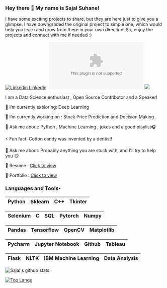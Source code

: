 

### Hey there 👋 My name is Sajal Suhane! 

I have some exciting projects to share, but they are here just to give you a glimpse. I have downgraded the original project to simple one, which would help you learn and grow from there in your own direction! So, enjoy the projects and connect with me if needed :)

[![Linkedin](https://i.stack.imgur.com/gVE0j.png) LinkedIn](https://www.linkedin.com/in/sajalsuhane/)&nbsp; [![Twitter](https://img.shields.io/twitter/url/https/twitter.com)](https://twitter.com/SajalSuhane1998) ![](https://Visitor-badge.glitch.me/badge?page_id=sajalsuahne.profileviews-badge)

<!--
**sajalsuhane/sajalsuhane** is a ✨ _special_ ✨ repository because its `README.md` (this file) appears on your GitHub profile.

Here are some ideas to get you started:

- 🔭 I’m currently working on ...
- 🌱 I’m currently learning ...
- 👯 I’m looking to collaborate on ...
- 🤔 I’m looking for help with ...
- 💬 Ask me about ...
- 📫 How to reach me: ...
- 😄 Pronouns: ...
- ⚡ Fun fact: ...

-->

I am a Data Science enthusiast , Open Source Contributor and a Speaker! 
 

🌱 I’m currently exploring: Deep Learning

🔭 I’m currently working on : Stock Price Prediction and Decision Making

💬 Ask me about: Python , Machine Learning , jokes and a good playlist🎧

⚡ Fun fact: Cotton candy was invented by a dentist!

💬 Ask me about: Probably anything you are stuck with, and I'll try to help you 😉

📄 Resume : [Click to view](https://sajalsuhane.github.io/cv.html)

🤵 Portfolio : [Click to view](https://sajalsuhane.github.io/)

### Languages and Tools-


| Python | Sklearn | C++ | Tkinter |
| :---: | :---: | :---: | :---: | 

| Selenium | C | SQL | Pytorch | Numpy |
| :---: | :---: | :---: | :---: | :---: |

| Pandas | Tensorflow | OpenCV | Matplotlib |
| :---: | :---: | :---: | :---: | 

| Pycharm | Jupyter Notebook | Github | Tableau |
| :---: | :---: | :---: | :---: | 

| Flask | NLTK | IBM Machine Learning | Data Analysis |
| :---: | :---: | :---: | :---: | 


![Sajal's github stats](https://github-readme-stats.vercel.app/api?username=sajalsuhane&show_icons=true&theme=dark)

[![Top Langs](https://github-readme-stats.vercel.app/api/top-langs/?username=sajalsuhane&layout=compact&show_icons=true&theme=dark)](https://github.com/sajalsuhane/github-readme-stats)
